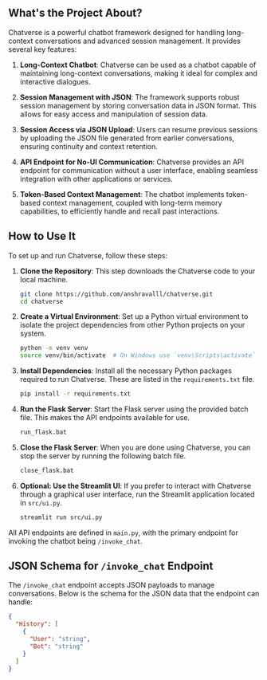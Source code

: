 ## What's the Project About?

Chatverse is a powerful chatbot framework designed for handling long-context conversations and advanced session management. It provides several key features:

1. **Long-Context Chatbot**: Chatverse can be used as a chatbot capable of maintaining long-context conversations, making it ideal for complex and interactive dialogues.

2. **Session Management with JSON**: The framework supports robust session management by storing conversation data in JSON format. This allows for easy access and manipulation of session data.

3. **Session Access via JSON Upload**: Users can resume previous sessions by uploading the JSON file generated from earlier conversations, ensuring continuity and context retention.

4. **API Endpoint for No-UI Communication**: Chatverse provides an API endpoint for communication without a user interface, enabling seamless integration with other applications or services.

5. **Token-Based Context Management**: The chatbot implements token-based context management, coupled with long-term memory capabilities, to efficiently handle and recall past interactions.

## How to Use It

To set up and run Chatverse, follow these steps:

1. **Clone the Repository**: This step downloads the Chatverse code to your local machine.

    ```bash
    git clone https://github.com/anshravalll/chatverse.git
    cd chatverse
    ```

2. **Create a Virtual Environment**: Set up a Python virtual environment to isolate the project dependencies from other Python projects on your system.

    ```bash
    python -m venv venv
    source venv/bin/activate  # On Windows use `venv\Scripts\activate`
    ```

3. **Install Dependencies**: Install all the necessary Python packages required to run Chatverse. These are listed in the `requirements.txt` file.

    ```bash
    pip install -r requirements.txt
    ```

4. **Run the Flask Server**: Start the Flask server using the provided batch file. This makes the API endpoints available for use.

    ```bash
    run_flask.bat
    ```

5. **Close the Flask Server**: When you are done using Chatverse, you can stop the server by running the following batch file.

    ```bash
    close_flask.bat
    ```

6. **Optional: Use the Streamlit UI**: If you prefer to interact with Chatverse through a graphical user interface, run the Streamlit application located in `src/ui.py`.

    ```bash
    streamlit run src/ui.py
    ```

All API endpoints are defined in `main.py`, with the primary endpoint for invoking the chatbot being `/invoke_chat`.

## JSON Schema for `/invoke_chat` Endpoint

The `/invoke_chat` endpoint accepts JSON payloads to manage conversations. Below is the schema for the JSON data that the endpoint can handle:

```json
{
  "History": [
    {
      "User": "string",
      "Bot": "string"
    }
  ]
}
